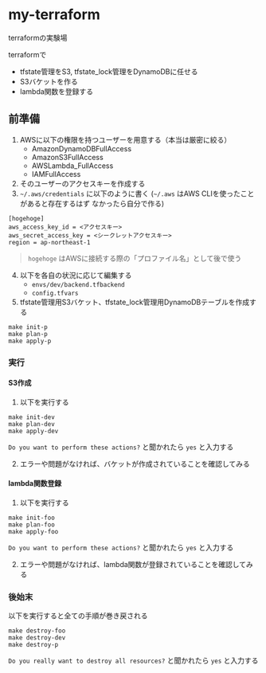 # my-terraform

terraformの実験場

terraformで
* tfstate管理をS3, tfstate_lock管理をDynamoDBに任せる
* S3バケットを作る
* lambda関数を登録する

## 前準備

1. AWSに以下の権限を持つユーザーを用意する（本当は厳密に絞る）
    * AmazonDynamoDBFullAccess
    * AmazonS3FullAccess
    * AWSLambda_FullAccess
    * IAMFullAccess
2. そのユーザーのアクセスキーを作成する
3. `~/.aws/credentials` に以下のように書く
(`~/.aws` はAWS CLIを使ったことがあると存在するはず なかったら自分で作る)
```
[hogehoge]
aws_access_key_id = <アクセスキー>
aws_secret_access_key = <シークレットアクセスキー>
region = ap-northeast-1
```
> `hogehoge` はAWSに接続する際の「プロファイル名」として後で使う
4. 以下を各自の状況に応じて編集する
    * `envs/dev/backend.tfbackend`
    * `config.tfvars`
5. tfstate管理用S3バケット、tfstate_lock管理用DynamoDBテーブルを作成する
```
make init-p
make plan-p
make apply-p
```


### 実行

#### S3作成

1. 以下を実行する
```
make init-dev
make plan-dev
make apply-dev
```
`Do you want to perform these actions?` と聞かれたら `yes` と入力する

2. エラーや問題がなければ、バケットが作成されていることを確認してみる

#### lambda関数登録

1. 以下を実行する
```
make init-foo
make plan-foo
make apply-foo
```
`Do you want to perform these actions?` と聞かれたら `yes` と入力する

2. エラーや問題がなければ、lambda関数が登録されていることを確認してみる


### 後始末

以下を実行すると全ての手順が巻き戻される
```
make destroy-foo
make destroy-dev
make destroy-p
```
`Do you really want to destroy all resources?` と聞かれたら `yes` と入力する
